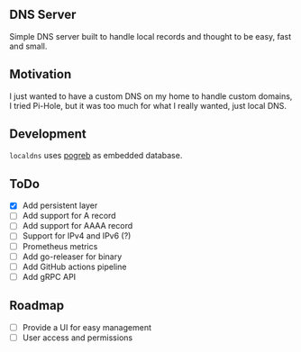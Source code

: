 ## DNS Server

Simple DNS server built to handle local records and thought to be easy, fast and small.

## Motivation

I just wanted to have a custom DNS on my home to handle custom domains, I tried
Pi-Hole, but it was too much for what I really wanted, just local DNS.

## Development

`localdns` uses [pogreb](https://github.com/akrylysov/pogreb) as embedded database.

## ToDo

- [x] Add persistent layer
- [ ] Add support for A record
- [ ] Add support for AAAA record
- [ ] Support for IPv4 and IPv6 (?)
- [ ] Prometheus metrics
- [ ] Add go-releaser for binary
- [ ] Add GitHub actions pipeline
- [ ] Add gRPC API

## Roadmap

- [ ] Provide a UI for easy management
- [ ] User access and permissions
